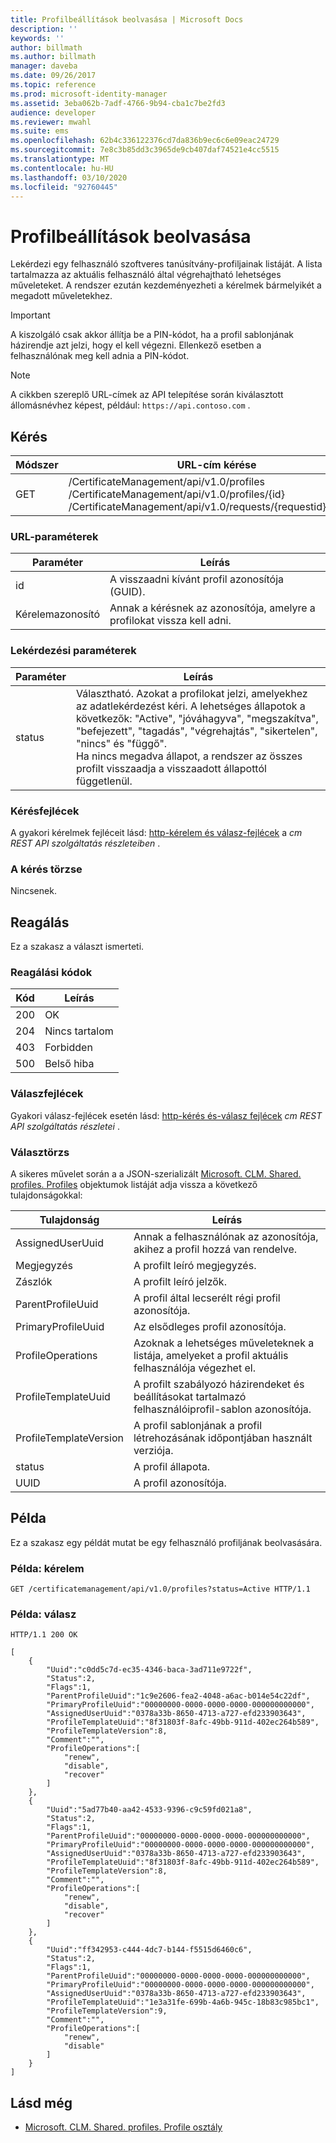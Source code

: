 ```yaml
---
title: Profilbeállítások beolvasása | Microsoft Docs
description: ''
keywords: ''
author: billmath
ms.author: billmath
manager: daveba
ms.date: 09/26/2017
ms.topic: reference
ms.prod: microsoft-identity-manager
ms.assetid: 3eba062b-7adf-4766-9b94-cba1c7be2fd3
audience: developer
ms.reviewer: mwahl
ms.suite: ems
ms.openlocfilehash: 62b4c336122376cd7da836b9ec6c6e09eac24729
ms.sourcegitcommit: 7e8c3b85dd3c3965de9cb407daf74521e4cc5515
ms.translationtype: MT
ms.contentlocale: hu-HU
ms.lasthandoff: 03/10/2020
ms.locfileid: "92760445"
---
```

# <a name="get-profile-data"></a>Profilbeállítások beolvasása
Lekérdezi egy felhasználó szoftveres tanúsítvány-profiljainak listáját. A lista tartalmazza az aktuális felhasználó által végrehajtható lehetséges műveleteket. A rendszer ezután kezdeményezheti a kérelmek bármelyikét a megadott műveletekhez.

>[!IMPORTANT]
>A kiszolgáló csak akkor állítja be a PIN-kódot, ha a profil sablonjának házirendje azt jelzi, hogy el kell végezni. Ellenkező esetben a felhasználónak meg kell adnia a PIN-kódot.

>[!NOTE]
>A cikkben szereplő URL-címek az API telepítése során kiválasztott állomásnévhez képest, például: `https://api.contoso.com` .

## <a name="request"></a>Kérés

Módszer  |URL-cím kérése  
---------|---------
GET     |/CertificateManagement/api/v1.0/profiles<br/>/CertificateManagement/api/v1.0/profiles/{id} <br/>/CertificateManagement/api/v1.0/requests/{requestid}/profiles

### <a name="url-parameters"></a>URL-paraméterek

Paraméter | Leírás
---------|------------
id | A visszaadni kívánt profil azonosítója (GUID).
Kérelemazonosító | Annak a kérésnek az azonosítója, amelyre a profilokat vissza kell adni.

### <a name="query-parameters"></a>Lekérdezési paraméterek

Paraméter | Leírás
---------|------------
status | Választható. Azokat a profilokat jelzi, amelyekhez az adatlekérdezést kéri. A lehetséges állapotok a következők: "Active", "jóváhagyva", "megszakítva", "befejezett", "tagadás", "végrehajtás", "sikertelen", "nincs" és "függő". <br/>Ha nincs megadva állapot, a rendszer az összes profilt visszaadja a visszaadott állapottól függetlenül.

### <a name="request-headers"></a>Kérésfejlécek
A gyakori kérelmek fejléceit lásd: [http-kérelem és válasz-fejlécek](certificate-management-rest-api-service-details.md#http-request-and-response-headers) a *cm REST API szolgáltatás részleteiben* .

### <a name="request-body"></a>A kérés törzse
Nincsenek.

## <a name="response"></a>Reagálás
Ez a szakasz a választ ismerteti.

### <a name="response-codes"></a>Reagálási kódok

Kód  |Leírás  
---------|---------
200 | OK
204 | Nincs tartalom
403 | Forbidden
500 | Belső hiba

### <a name="response-headers"></a>Válaszfejlécek
Gyakori válasz-fejlécek esetén lásd: [http-kérés és-válasz fejlécek](certificate-management-rest-api-service-details.md#http-request-and-response-headers) *cm REST API szolgáltatás részletei* .

### <a name="response-body"></a>Választörzs
A sikeres művelet során a a JSON-szerializált [Microsoft. CLM. Shared. profiles. Profiles](https://msdn.microsoft.com/library/microsoft.clm.shared.profiles.profile.aspx) objektumok listáját adja vissza a következő tulajdonságokkal:

Tulajdonság | Leírás
---------|------------
AssignedUserUuid | Annak a felhasználónak az azonosítója, akihez a profil hozzá van rendelve.
Megjegyzés | A profilt leíró megjegyzés.
Zászlók | A profilt leíró jelzők.
ParentProfileUuid | A profil által lecserélt régi profil azonosítója.
PrimaryProfileUuid | Az elsődleges profil azonosítója.
ProfileOperations | Azoknak a lehetséges műveleteknek a listája, amelyeket a profil aktuális felhasználója végezhet el.
ProfileTemplateUuid | A profilt szabályozó házirendeket és beállításokat tartalmazó felhasználóiprofil-sablon azonosítója.
ProfileTemplateVersion | A profil sablonjának a profil létrehozásának időpontjában használt verziója.
status | A profil állapota.
UUID | A profil azonosítója.


## <a name="example"></a>Példa
Ez a szakasz egy példát mutat be egy felhasználó profiljának beolvasására.

### <a name="example-request"></a>Példa: kérelem

```
GET /certificatemanagement/api/v1.0/profiles?status=Active HTTP/1.1
```

### <a name="example-response"></a>Példa: válasz

```
HTTP/1.1 200 OK

[
    {
        "Uuid":"c0dd5c7d-ec35-4346-baca-3ad711e9722f",
        "Status":2,
        "Flags":1,
        "ParentProfileUuid":"1c9e2606-fea2-4048-a6ac-b014e54c22df",
        "PrimaryProfileUuid":"00000000-0000-0000-0000-000000000000",
        "AssignedUserUuid":"0378a33b-8650-4713-a727-efd233903643",
        "ProfileTemplateUuid":"8f31803f-8afc-49bb-911d-402ec264b589",
        "ProfileTemplateVersion":8,
        "Comment":"",
        "ProfileOperations":[
            "renew",
            "disable",
            "recover"
        ]
    },
    {
        "Uuid":"5ad77b40-aa42-4533-9396-c9c59fd021a8",
        "Status":2,
        "Flags":1,
        "ParentProfileUuid":"00000000-0000-0000-0000-000000000000",
        "PrimaryProfileUuid":"00000000-0000-0000-0000-000000000000",
        "AssignedUserUuid":"0378a33b-8650-4713-a727-efd233903643",
        "ProfileTemplateUuid":"8f31803f-8afc-49bb-911d-402ec264b589",
        "ProfileTemplateVersion":8,
        "Comment":"",
        "ProfileOperations":[
            "renew",
            "disable",
            "recover"
        ]
    },
    {
        "Uuid":"ff342953-c444-4dc7-b144-f5515d6460c6",
        "Status":2,
        "Flags":1,
        "ParentProfileUuid":"00000000-0000-0000-0000-000000000000",
        "PrimaryProfileUuid":"00000000-0000-0000-0000-000000000000",
        "AssignedUserUuid":"0378a33b-8650-4713-a727-efd233903643",
        "ProfileTemplateUuid":"1e3a31fe-699b-4a6b-945c-18b83c985bc1",
        "ProfileTemplateVersion":9,
        "Comment":"",
        "ProfileOperations":[
            "renew",
            "disable"
        ]
    }
]
```

## <a name="see-also"></a>Lásd még

- [Microsoft. CLM. Shared. profiles. Profile osztály](https://msdn.microsoft.com/library/microsoft.clm.shared.profiles.profile.aspx)
